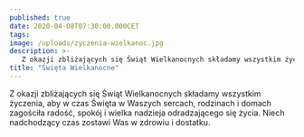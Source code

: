 ```yaml
---
published: true
date: 2020-04-08T07:30:00.000CET
tags:
image: /uploads/zyczenia-wielkanoc.jpg
description: >-
   Z okazji zbliżających się Świąt Wielkanocnych składamy wszystkim życzenia, aby w czas Święta w Waszych sercach, rodzinach i domach zagościła radość, spokój i wielka nadzieja odradzającego się życia. Niech nadchodzący czas zostawi Was w zdrowiu i dostatku.
title: "Święta Wielkanocne"
---
```


Z okazji zbliżających się Świąt Wielkanocnych składamy wszystkim życzenia, aby w czas Święta w Waszych sercach, rodzinach i domach zagościła radość, spokój i wielka nadzieja odradzającego się życia. Niech nadchodzący czas zostawi Was w zdrowiu i dostatku.